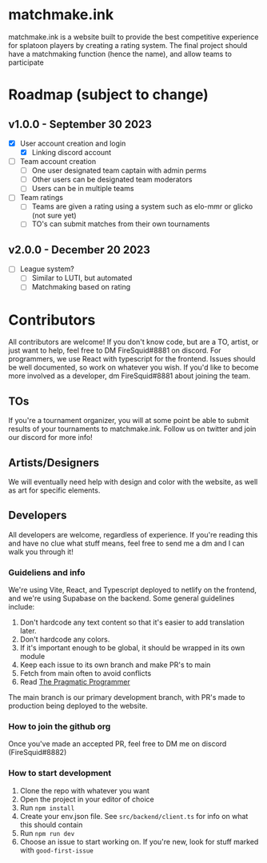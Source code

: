 # matchmake.ink
matchmake.ink is a website built to provide the best competitive experience for splatoon players by creating a rating system. The final project should have a matchmaking function (hence the name), and allow teams to participate  

# Roadmap (subject to change)
## v1.0.0 - September 30 2023
- [x] User account creation and login  
	- [x] Linking discord account  
- [ ] Team account creation
	- [ ] One user designated team captain with admin perms
	- [ ] Other users can be designated team moderators
	- [ ] Users can be in multiple teams
- [ ] Team ratings
	- [ ] Teams are given a rating using a system such as elo-mmr or glicko (not sure yet)
	- [ ] TO's can submit matches from their own tournaments
## v2.0.0 - December 20 2023
- [ ] League system?
  - [ ] Similar to LUTI, but automated
  - [ ] Matchmaking based on rating

# Contributors
All contributors are welcome! If you don't know code, but are a TO, artist, or just want to help, feel free to DM FireSquid#8881 on discord. For programmers, we use React with typescript for the frontend. Issues should be well documented, so work on whatever you wish. If you'd like to become more involved as a developer, dm FireSquid#8881 about joining the team.

## TOs
If you're a tournament organizer, you will at some point be able to submit results of your tournaments to matchmake.ink. Follow us on twitter and join our discord for more info!

## Artists/Designers
We will eventually need help with design and color with the website, as well as art for specific elements.
## Developers
All developers are welcome, regardless of experience. If you're reading this and have no clue what stuff means, feel free to send me a dm and I can walk you through it!
### Guideliens and info
We're using Vite, React, and Typescript deployed to netlify on the frontend, and we're using Supabase on the backend. Some general guidelines include:
1. Don't hardcode any text content so that it's easier to add translation later.
2. Don't hardcode any colors.
3. If it's important enough to be global, it should be wrapped in its own module
4. Keep each issue to its own branch and make PR's to main
5. Fetch from main often to avoid conflicts
6. Read [The Pragmatic Programmer](https://pragprog.com/titles/tpp20/the-pragmatic-programmer-20th-anniversary-edition/)

The main branch is our primary development branch, with PR's made to production being deployed to the website.

### How to join the github org
Once you've made an accepted PR, feel free to DM me on discord (FireSquid#8882)
### How to start development
1. Clone the repo with whatever you want
2. Open the project in your editor of choice
3. Run `npm install`
4. Create your env.json file. See `src/backend/client.ts` for info on what this should contain
5. Run `npm run dev`
6. Choose an issue to start working on. If you're new, look for stuff marked with `good-first-issue`
